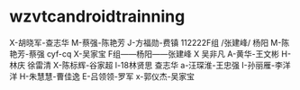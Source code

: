 ﻿# wzvtcandroidtrainning
X-胡晓军-查志华
M-蔡强-陈艳芳 
J-方福勋-费镇
112222F组 /张建峰/ 杨阳
M-陈艳芳-蔡强 cyf-cq
X-吴家宝
F组——杨阳——张建峰
X 吴非凡
A-黄华-王文彬
H-林庆 徐雷清
X-陈标辉-谷家超
l-18林贤思
 查志华
a-汪琛淮-王忠强
I-孙丽雁-李洋洋
H-朱慧慧-曹佳逸
E-吕领领-罗军
x-郭仪杰-吴家宝

